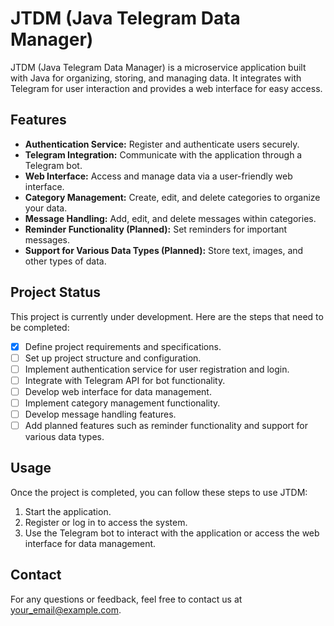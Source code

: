 # JTDM (Java Telegram Data Manager)

JTDM (Java Telegram Data Manager) is a microservice application built with Java for organizing, storing, and managing data. It integrates with Telegram for user interaction and provides a web interface for easy access.

## Features

- **Authentication Service:** Register and authenticate users securely.
- **Telegram Integration:** Communicate with the application through a Telegram bot.
- **Web Interface:** Access and manage data via a user-friendly web interface.
- **Category Management:** Create, edit, and delete categories to organize your data.
- **Message Handling:** Add, edit, and delete messages within categories.
- **Reminder Functionality (Planned):** Set reminders for important messages.
- **Support for Various Data Types (Planned):** Store text, images, and other types of data.

## Project Status

This project is currently under development. Here are the steps that need to be completed:

- [x] Define project requirements and specifications.
- [ ] Set up project structure and configuration.
- [ ] Implement authentication service for user registration and login.
- [ ] Integrate with Telegram API for bot functionality.
- [ ] Develop web interface for data management.
- [ ] Implement category management functionality.
- [ ] Develop message handling features.
- [ ] Add planned features such as reminder functionality and support for various data types.

## Usage

Once the project is completed, you can follow these steps to use JTDM:

1. Start the application.
2. Register or log in to access the system.
3. Use the Telegram bot to interact with the application or access the web interface for data management.

## Contact

For any questions or feedback, feel free to contact us at your_email@example.com.
